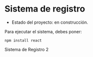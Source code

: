 <h1> Sistema de registro</h1>

- Estado del proyecto: en construcción.

Para ejecutar el sistema, debes poner:

```npm install react```

Sistema de Registro 2
